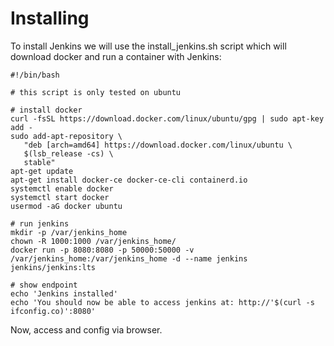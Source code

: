 # Installing

To install Jenkins we will use the install_jenkins.sh script which will download docker and run a container with Jenkins:

```
#!/bin/bash

# this script is only tested on ubuntu

# install docker
curl -fsSL https://download.docker.com/linux/ubuntu/gpg | sudo apt-key add -
sudo add-apt-repository \
   "deb [arch=amd64] https://download.docker.com/linux/ubuntu \
   $(lsb_release -cs) \
   stable"
apt-get update
apt-get install docker-ce docker-ce-cli containerd.io
systemctl enable docker
systemctl start docker
usermod -aG docker ubuntu

# run jenkins
mkdir -p /var/jenkins_home
chown -R 1000:1000 /var/jenkins_home/
docker run -p 8080:8080 -p 50000:50000 -v /var/jenkins_home:/var/jenkins_home -d --name jenkins jenkins/jenkins:lts

# show endpoint
echo 'Jenkins installed'
echo 'You should now be able to access jenkins at: http://'$(curl -s ifconfig.co)':8080'

```

Now, access and config via browser.

